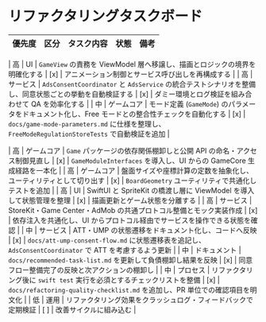 # リファクタリングタスクボード

<!-- この表はリファクタリング指針に基づく優先タスクを管理するためのもの -->
<!-- コメントは全て日本語で記載し、読みやすさを重視している -->

| 優先度 | 区分 | タスク内容 | 状態 | 備考 |
|:------:|:----|:-----------|:----:|:-----|

| 高     | UI | `GameView` の責務を ViewModel 層へ移譲し、描画とロジックの境界を明確化する | [x] | <!-- 1 ファイルに集中している状態管理を分離し、クラッシュリスクを減らす -->アニメーション制御とサービス呼び出しを再構成する |
| 高     | サービス | `AdsConsentCoordinator` と `AdsService` の統合テストシナリオを整備し、同意状態ごとの挙動を自動検証する | [x] | <!-- ATT/UMP 周りの回帰を防ぐ重要タスク -->ダミー環境とログ検証を組み合わせて QA を効率化する |
| 中     | ゲームコア | モード定義 (`GameMode`) のパラメータをドキュメント化し、Free モードとの整合性チェックを自動化する | [x] | <!-- 盤面サイズ追加時の破綻を防ぐ -->`docs/game-mode-parameters.md` に仕様を整理し、`FreeModeRegulationStoreTests` で自動検証を追加 |

| 高     | ゲームコア | `Game` パッケージの依存関係棚卸しと公開 API の命名・アクセス制御見直し | [x] | <!-- UI からの利用方法統一を狙う重要タスク -->`GameModuleInterfaces` を導入し、UI からの GameCore 生成経路を一本化 |
| 高     | ゲームコア | 盤面サイズや座標計算の定数を抽象化し、ユーティリティとして切り出す | [x] | <!-- 将来の盤面拡張を想定した設計 -->`BoardGeometry` ユーティリティで共通化しテストを追加 |
| 高     | UI | SwiftUI と SpriteKit の橋渡し層に ViewModel を導入して状態管理を整理 | [x] | <!-- 状態の単一責務化で不具合を防ぐ -->描画更新とゲーム状態を分離する |
| 高     | サービス | StoreKit・Game Center・AdMob の共通プロトコル整備とモック実装作成 | [x] | <!-- 非同期処理の標準化で信頼性を高める -->依存注入を共通化し、UI からプロトコル経由でサービスを操作できる状態を確認 |
| 中     | サービス | ATT・UMP の状態遷移をドキュメント化し、コードへ反映 | [x] | <!-- 審査対応を想定した整合性確保 -->`docs/att-ump-consent-flow.md` に状態遷移表を追記し、`AdsConsentCoordinator` で ATT を考慮するよう更新 |
| 中     | ドキュメント | `docs/recommended-task-list.md` を更新して負債棚卸し結果を反映 | [x] | <!-- タスクの可視化を最新に保つ -->同意フロー整備完了の反映と次アクションの棚卸し |
| 中     | プロセス | リファクタリング後に `swift test` 実行を必須とするチェックリストを整備 | [x] | <!-- 品質基準を自動化 -->`docs/refactoring-quality-checklist.md` を追加し、PR 単位での確認項目を明文化 |
| 低     | 運用 | リファクタリング効果をクラッシュログ・フィードバックで定期検証 | [ ] | <!-- スプリント末の見直しタスク -->改善サイクルに組み込む |
